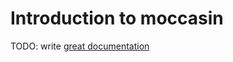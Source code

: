 # Introduction to moccasin

TODO: write [great documentation](http://jacobian.org/writing/what-to-write/)
